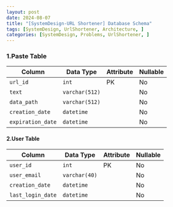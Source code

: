 ```yaml
---
layout: post
date: 2024-08-07
title: "[SystemDesign-URL Shortener] Database Schema"
tags: [SystemDesign, UrlShortener, Architecture, ]
categories: [SystemDesign, Problems, UrlShortener, ]
---
```



### 1.Paste Table


| Column            | Data Type      | Attribute | Nullable |
| ----------------- | -------------- | --------- | -------- |
| `url_id`          | `int`          | PK        | No       |
| `text`            | `varchar(512)` |           | No       |
| `data_path`       | `varchar(512)` |           | No       |
| `creation_date`   | `datetime`     |           | No       |
| `expiration_date` | `datetime`     |           | No       |


#### 2.User Table


| Column            | Data Type     | Attribute | Nullable |
| ----------------- | ------------- | --------- | -------- |
| `user_id`         | `int`         | PK        | No       |
| `user_email`      | `varchar(40)` |           | No       |
| `creation_date`   | `datetime`    |           | No       |
| `last_login_date` | `datetime`    |           | No       |

